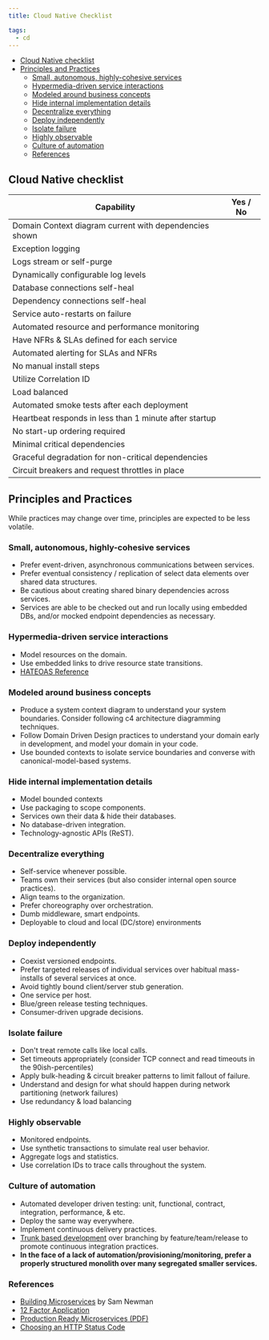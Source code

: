 ```yaml
---
title: Cloud Native Checklist

tags:
  - cd
---
```


- [Cloud Native checklist](#cloud-native-checklist)
- [Principles and Practices](#principles-and-practices)
  - [Small, autonomous, highly-cohesive services](#small-autonomous-highly-cohesive-services)
  - [Hypermedia-driven service interactions](#hypermedia-driven-service-interactions)
  - [Modeled around business concepts](#modeled-around-business-concepts)
  - [Hide internal implementation details](#hide-internal-implementation-details)
  - [Decentralize everything](#decentralize-everything)
  - [Deploy independently](#deploy-independently)
  - [Isolate failure](#isolate-failure)
  - [Highly observable](#highly-observable)
  - [Culture of automation](#culture-of-automation)
  - [References](#references)

## Cloud Native checklist

| Capability                                             | Yes / No |
| ------------------------------------------------------ | -------- |
| Domain Context diagram current with dependencies shown |          |
| Exception logging                                      |          |
| Logs stream or self-purge                              |          |
| Dynamically configurable log levels                    |          |
| Database connections self-heal                         |          |
| Dependency connections self-heal                       |          |
| Service auto-restarts on failure                       |          |
| Automated resource and performance monitoring          |          |
| Have NFRs & SLAs defined for each service              |          |
| Automated alerting for SLAs and NFRs                   |          |
| No manual install steps                                |          |
| Utilize Correlation ID                                 |          |
| Load balanced                                          |          |
| Automated smoke tests after each deployment            |          |
| Heartbeat responds in less than 1 minute after startup |          |
| No start-up ordering required                          |          |
| Minimal critical dependencies                          |          |
| Graceful degradation for non-critical dependencies     |          |
| Circuit breakers and request throttles in place        |          |

## Principles and Practices

While practices may change over time, principles are expected to be less volatile.

### Small, autonomous, highly-cohesive services

- Prefer event-driven, asynchronous communications between services.
- Prefer eventual consistency / replication of select data elements over shared data structures.
- Be cautious about creating shared binary dependencies across services.
- Services are able to be checked out and run locally using embedded DBs, and/or mocked endpoint dependencies as necessary.

### Hypermedia-driven service interactions

- Model resources on the domain.
- Use embedded links to drive resource state transitions.
- [HATEOAS Reference](http://restcookbook.com/Basics/hateoas/)

### Modeled around business concepts

- Produce a system context diagram to understand your system boundaries. Consider following c4 architecture diagramming techniques.
- Follow Domain Driven Design practices to understand your domain early in development, and model your domain in your code.
- Use bounded contexts to isolate service boundaries and converse with canonical-model-based systems.

### Hide internal implementation details

- Model bounded contexts
- Use packaging to scope components.
- Services own their data & hide their databases.
- No database-driven integration.
- Technology-agnostic APIs (ReST).

### Decentralize everything

- Self-service whenever possible.
- Teams own their services (but also consider internal open source practices).
- Align teams to the organization.
- Prefer choreography over orchestration.
- Dumb middleware, smart endpoints.
- Deployable to cloud and local (DC/store) environments

### Deploy independently

- Coexist versioned endpoints.
- Prefer targeted releases of individual services over habitual mass-installs of several services at once.
- Avoid tightly bound client/server stub generation.
- One service per host.
- Blue/green release testing techniques.
- Consumer-driven upgrade decisions.

### Isolate failure

- Don't treat remote calls like local calls.
- Set timeouts appropriately (consider TCP connect and read timeouts in the 90ish-percentiles)
- Apply bulk-heading & circuit breaker patterns to limit fallout of failure.
- Understand and design for what should happen during network partitioning (network failures)
- Use redundancy & load balancing

### Highly observable

- Monitored endpoints.
- Use synthetic transactions to simulate real user behavior.
- Aggregate logs and statistics.
- Use correlation IDs to trace calls throughout the system.

### Culture of automation

- Automated developer driven testing: unit, functional, contract, integration, performance, & etc.
- Deploy the same way everywhere.
- Implement continuous delivery practices.
- [Trunk based development](https://trunkbaseddevelopment.com/) over branching by feature/team/release to promote continuous integration practices.
- **In the face of a lack of automation/provisioning/monitoring, prefer a properly structured monolith over many segregated smaller services.**

### References

- [Building Microservices](http://shop.oreilly.com/product/0636920033158.do) by Sam Newman
- [12 Factor Application](https://12factor.net)
- [Production Ready Microservices (PDF)](assets/Production-Ready_Microservices_excerpt.pdf)
- [Choosing an HTTP Status Code](https://www.codetinkerer.com/2015/12/04/choosing-an-http-status-code.html)
